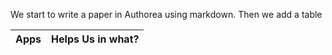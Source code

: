 We start to write a paper in Authorea using markdown. Then we add a table 

| Apps | Helps Us in what? |
|------|-------------------